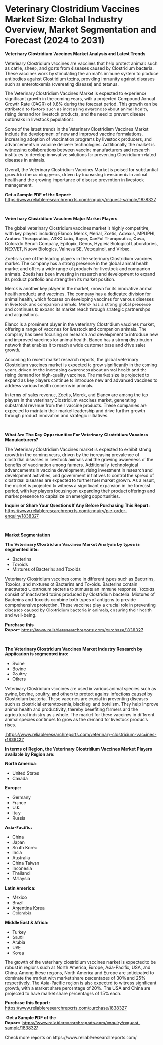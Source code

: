 <p><h1>Veterinary Clostridium Vaccines Market Size: Global Industry Overview, Market Segmentation and Forecast (2024 to 2031)</h1></p><p><strong>Veterinary Clostridium Vaccines Market Analysis and Latest Trends</strong></p>
<p><p>Veterinary Clostridium vaccines are vaccines that help protect animals such as cattle, sheep, and goats from diseases caused by Clostridium bacteria. These vaccines work by stimulating the animal's immune system to produce antibodies against Clostridium toxins, providing immunity against diseases such as enterotoxemia (overeating disease) and tetanus.</p><p>The Veterinary Clostridium Vaccines Market is expected to experience significant growth in the coming years, with a projected Compound Annual Growth Rate (CAGR) of 9.8% during the forecast period. This growth can be attributed to factors such as increasing awareness about animal health, rising demand for livestock products, and the need to prevent disease outbreaks in livestock populations.</p><p>Some of the latest trends in the Veterinary Clostridium Vaccines Market include the development of new and improved vaccine formulations, increasing adoption of vaccination programs by livestock producers, and advancements in vaccine delivery technologies. Additionally, the market is witnessing collaborations between vaccine manufacturers and research institutes to develop innovative solutions for preventing Clostridium-related diseases in animals.</p><p>Overall, the Veterinary Clostridium Vaccines Market is poised for substantial growth in the coming years, driven by increasing investments in animal health and the growing importance of disease prevention in livestock management.</p></p>
<p><strong>Get a Sample PDF of the Report:&nbsp;</strong> <a href="https://www.reliableresearchreports.com/enquiry/request-sample/1838327">https://www.reliableresearchreports.com/enquiry/request-sample/1838327</a></p>
<p>&nbsp;</p>
<p><strong>Veterinary Clostridium Vaccines Major Market Players</strong></p>
<p><p>The global veterinary Clostridium vaccines market is highly competitive, with key players including Elanco, Merck, Merial, Zoetis, Advaxis, MPLIPHI, Aratana Therapeutics, ARKO Labs, Bayer, CanFel Therapeutics, Ceva, Colorado Serum Company, Epitopix, Genus, Hygieia Biological Laboratories, NEXVET, Nuovo Biologics, Valneva SE, Vetoquinol, and Virbac.</p><p>Zoetis is one of the leading players in the veterinary Clostridium vaccines market. The company has a strong presence in the global animal health market and offers a wide range of products for livestock and companion animals. Zoetis has been investing in research and development to expand its product portfolio and strengthen its market position.</p><p>Merck is another key player in the market, known for its innovative animal health products and vaccines. The company has a dedicated division for animal health, which focuses on developing vaccines for various diseases in livestock and companion animals. Merck has a strong global presence and continues to expand its market reach through strategic partnerships and acquisitions.</p><p>Elanco is a prominent player in the veterinary Clostridium vaccines market, offering a range of vaccines for livestock and companion animals. The company has been focusing on research and development to introduce new and improved vaccines for animal health. Elanco has a strong distribution network that enables it to reach a wide customer base and drive sales growth.</p><p>According to recent market research reports, the global veterinary Clostridium vaccines market is expected to grow significantly in the coming years, driven by the increasing awareness about animal health and the rising demand for high-quality vaccines. The market size is projected to expand as key players continue to introduce new and advanced vaccines to address various health concerns in animals.</p><p>In terms of sales revenue, Zoetis, Merck, and Elanco are among the top players in the veterinary Clostridium vaccines market, generating substantial revenue from their vaccine products. These companies are expected to maintain their market leadership and drive further growth through product innovation and strategic initiatives.</p></p>
<p>&nbsp;</p>
<p><strong>What Are The Key Opportunities For Veterinary Clostridium Vaccines Manufacturers?</strong></p>
<p><p>The Veterinary Clostridium Vaccines market is expected to exhibit strong growth in the coming years, driven by the increasing prevalence of clostridial diseases in livestock animals and the growing awareness of the benefits of vaccination among farmers. Additionally, technological advancements in vaccine development, rising investment in research and development activities, and government initiatives to control the spread of clostridial diseases are expected to further fuel market growth. As a result, the market is projected to witness a significant expansion in the forecast period, with key players focusing on expanding their product offerings and market presence to capitalize on emerging opportunities.</p></p>
<p><strong>Inquire or Share Your Questions If Any Before Purchasing This Report:</strong> <a href="https://www.reliableresearchreports.com/enquiry/pre-order-enquiry/1838327">https://www.reliableresearchreports.com/enquiry/pre-order-enquiry/1838327</a></p>
<p>&nbsp;</p>
<p><strong>Market Segmentation</strong></p>
<p><strong>The Veterinary Clostridium Vaccines Market Analysis by types is segmented into:</strong></p>
<p><ul><li>Bacterins</li><li>Toxoids</li><li>Mixtures of Bacterins and Toxoids</li></ul></p>
<p><p>Veterinary Clostridium vaccines come in different types such as Bacterins, Toxoids, and mixtures of Bacterins and Toxoids. Bacterins contain inactivated Clostridium bacteria to stimulate an immune response. Toxoids consist of inactivated toxins produced by Clostridium bacteria. Mixtures of Bacterins and Toxoids combine both types of antigens to provide comprehensive protection. These vaccines play a crucial role in preventing diseases caused by Clostridium bacteria in animals, ensuring their health and well-being.</p></p>
<p><strong>Purchase this Report:&nbsp;</strong><a href="https://www.reliableresearchreports.com/purchase/1838327">https://www.reliableresearchreports.com/purchase/1838327</a></p>
<p>&nbsp;</p>
<p><strong>The Veterinary Clostridium Vaccines Market Industry Research by Application is segmented into:</strong></p>
<p><ul><li>Swine</li><li>Bovine</li><li>Poultry</li><li>Others</li></ul></p>
<p><p>Veterinary Clostridium vaccines are used in various animal species such as swine, bovine, poultry, and others to protect against infections caused by Clostridium bacteria. These vaccines are crucial in preventing diseases such as clostridial enterotoxemia, blackleg, and botulism. They help improve animal health and productivity, thereby benefiting farmers and the agricultural industry as a whole. The market for these vaccines in different animal species continues to grow as the demand for livestock products rises.</p></p>
<p><a href="https://www.reliableresearchreports.com/veterinary-clostridium-vaccines-r1838327">&nbsp;https://www.reliableresearchreports.com/veterinary-clostridium-vaccines-r1838327</a></p>
<p><strong>In terms of Region, the Veterinary Clostridium Vaccines Market Players available by Region are:</strong></p>
<p>
    <p> <strong> North America: </strong>
        <ul>
            <li>United States</li>
            <li>Canada</li>
        </ul>
        </p> 
    <p> <strong> Europe: </strong>
        <ul>
            <li>Germany</li>
            <li>France</li>
            <li>U.K.</li>
            <li>Italy</li>
            <li>Russia</li>
        </ul>
        </p> 
    <p> <strong> Asia-Pacific: </strong>
        <ul>
            <li>China</li>
            <li>Japan</li>
            <li>South Korea</li>
            <li>India</li>
            <li>Australia</li>
            <li>China Taiwan</li>
            <li>Indonesia</li>
            <li>Thailand</li>
            <li>Malaysia</li>
        </ul>
        </p> 
    <p> <strong> Latin America: </strong>
        <ul>
            <li>Mexico</li>
            <li>Brazil</li>
            <li>Argentina Korea</li>
            <li>Colombia</li>
        </ul>
        </p> 
    <p> <strong> Middle East & Africa: </strong>
        <ul>
            <li>Turkey</li>
            <li>Saudi</li>
            <li>Arabia</li>
            <li>UAE</li>
            <li>Korea</li>
        </ul>
    </p>
    </p>
<p><p>The growth of the veterinary clostridium vaccines market is expected to be robust in regions such as North America, Europe, Asia-Pacific, USA, and China. Among these regions, North America and Europe are anticipated to dominate the market with market share percentages of 30% and 25% respectively. The Asia-Pacific region is also expected to witness significant growth, with a market share percentage of 20%. The USA and China are projected to have market share percentages of 15% each.</p></p>
<p><strong>Purchase this Report: </strong><a href="https://www.reliableresearchreports.com/purchase/1838327">https://www.reliableresearchreports.com/purchase/1838327</a></p>
<p>&nbsp;<strong>Get a Sample PDF of the Report:&nbsp;&nbsp;</strong><a href="https://www.reliableresearchreports.com/enquiry/request-sample/1838327">https://www.reliableresearchreports.com/enquiry/request-sample/1838327</a></p>
<p><strong></strong></p>
<p>Check more reports on https://www.reliableresearchreports.com/</p>